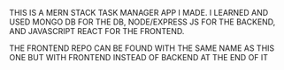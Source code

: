 THIS IS A MERN STACK TASK MANAGER APP I MADE.
I LEARNED AND USED MONGO DB FOR THE DB,
NODE/EXPRESS JS FOR THE BACKEND,
AND JAVASCRIPT REACT FOR THE FRONTEND.

THE FRONTEND REPO CAN BE FOUND WITH THE SAME NAME AS THIS ONE BUT WITH FRONTEND INSTEAD OF BACKEND AT THE END OF IT
